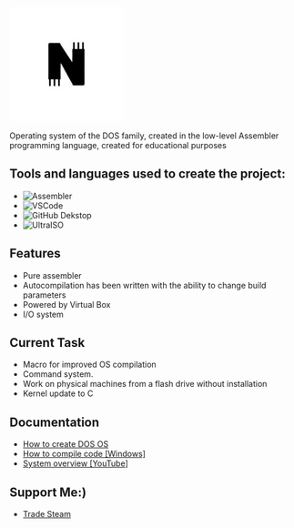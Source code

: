 ![](https://github.com/MatveySDK/nova-os/blob/main/icon.jpg)

Operating system of the DOS family, created in the low-level Assembler programming language, created for educational purposes

## Tools and languages ​​used to create the project:
* ![Assembler](https://img.shields.io/badge/-Assembler-804030)
* ![VSCode](https://img.shields.io/badge/-VisualStudioCode-42AAFF)
* ![GitHub Dekstop](https://img.shields.io/badge/-GitHubDekstop-414A4C)
* ![UltraISO](https://img.shields.io/badge/-UltraISO-b87333)

## Features
* Pure assembler
* Autocompilation has been written with the ability to change build parameters
* Powered by Virtual Box
* I/O system

## Current Task
* Macro for improved OS compilation
* Command system.
* Work on physical machines from a flash drive without installation
* Kernel update to C

## Documentation
* [How to create DOS OS](https://github.com/MatveySDK/nova-os/wiki/How-to-create-DOS-OS-%5Bon-Windows%5D)
* [How to compile code [Windows]](https://steamcommunity.com/tradeoffer/new/?partner=1296316604&token=V9fm6hQ2)
* [System overview [YouTube]](https://steamcommunity.com/tradeoffer/new/?partner=1296316604&token=V9fm6hQ2)

## Support Me:)
* [Trade Steam](https://steamcommunity.com/tradeoffer/new/?partner=1296316604&token=V9fm6hQ2)
